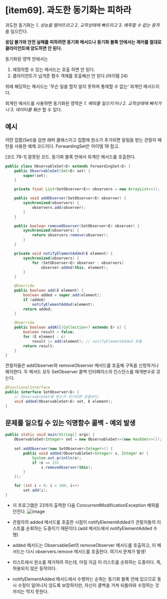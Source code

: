 # [item69]. 과도한 동기화는 피하라

과도한 동기화는 _1. 성능을 떨어뜨리고 2. 교착상태에 빠뜨리고 3. 예측할 수 없는 동작_ 을 일으킨다.

**응답 불가와 안전 실패를 피하려면 동기화 메서드나 동기화 블록 안에서는 제어를 절대로 클라이언트에 양도하면 안 된다.**

동기화된 영역 안에서는
1. 재정의할 수 있는 메서드는 호출 하면 안 된다.
2. 클라이언트가 넘겨준 함수 객체를 호출해선 안 된다.(아이템 24)

위에 해당하는 메서드는 '무슨 일을 할지 알지 못하며 통제할 수 없는' 외계인 메서드이다.

외계인 메서드를 사용하면 동기화된 영역은 _1. 예외를 일으키거나 2. 교착상태에 빠지거나 3. 데이터를 훼손_ 할 수 있다.

## 예시
어떤 집합(Set)을 감싼 래퍼 클래스이고 집합에 원소가 추가되면 알림을 받는 관찰자 패턴을 사용한 예제 코드이다. ForwardingSet은 아이템 18 참고.

[코드 79-1] 잘못된 코드. 동기화 블록 안에서 외계인 메서드를 호출한다.
```java
public class ObservableSet<E> extends ForwardingSet<E> {
    public ObservableSet(Set<E> set) {
        super(set);
    }

    private final List<SetObserver<E>> observers = new ArrayList<>();

    public void addObserver(SetObserver<E> observer) {
        synchronized(observers) {
            observers.add(observer);
        }
    }

    public boolean removeObserver(SetObserver<E> observer) {
        synchronized(observers) {
            return observers.remove(observer);
        }
    }

    private void notifyElementAdded(E element) {
        synchronized(observers) {
            for (SetObserver<E> observer : observers)
                observer.added(this, element);
        }
    }

    @Override
    public boolean add(E element) {
        boolean added = super.add(element);
        if (added)
            notifyElementAdded(element);
        return added;
    }

    @Override
    public boolean addAll(Collection<? extends E> c) {
        boolean result = false;
        for (E element : c)
            result |= add(element); // notifyElementAdded 호출
        return result;
    }
}
```

관찰자들은 addObserver와 removeObserver 메서드를 호출해 구독을 신청하거나 해지한다. 두 메서드 모두 SetObserver 콜백 인터페이스의 인스턴스를 매개변수로 갖는다.
```java
@FunctionalInterface
public interface SetObserver<E> {
    // ObservableSet에 원소가 추가되면 호출된다.
    void added(ObservableSet<E> set, E element);
}
```

## 문제를 일으킬 수 있는 익명함수 콜백 - 예외 발생
```java
public static void main(String[] args) {
    ObservableSet<Integer> set = new ObservableSet<>(new HashSet<>());
  
    set.addObserver(new SetObserver<Integer>() {
        public void added(ObservableSet<Integer> s, Integer e) {
            System.out.println(e);
            if (e == 23)
                s.removeObserver(this);
        }
    });

    for (int i = 0; i < 100; i++)
        set.add(i);
}
```
- 이 프로그램은 23까지 출력한 다음 ConcurrentModificationException 예외를 던진다.
![image](https://user-images.githubusercontent.com/63137585/158031965-bf71f10e-5b16-463e-bf6d-2a8fd5098399.png)

- 관찰자의 added 메서드를 호출한 시점이 notifyElementAdded가 관찰자들의 리스트를 순회하는 도중이기 때문이다.(add 메서드에서 notifyElementAdded 수행)
- added 메서드는 ObservableSet의 removeObserver 메서드를 호출하고, 이 메서드는 다시 observers.remove 메서드를 호출한다. 여기서 문제가 발생!
- 리스트에서 원소를 제거하려 하는데, 마침 지금 이 리스트를 순회하는 도중이다. 즉, 허용되지 않은 동작이다.
- notifyElementAdded 메서드에서 수행하는 순회는 동기화 블록 안에 있으므로 동시 수정이 일어나지 않도록 보장하지만, 자신이 콜백을 거쳐 되돌아와 수정하는 것까지는 막지 못한다.
